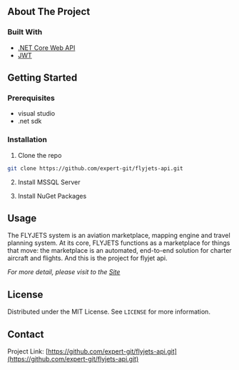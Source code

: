 <!-- TABLE OF CONTENTS -->




<!-- ABOUT THE PROJECT -->
## About The Project


### Built With
* [.NET Core Web API](dotnet.microsoft.com)
* [JWT](https://jwt.io)



<!-- GETTING STARTED -->
## Getting Started

### Prerequisites

* visual studio
* .net sdk

### Installation

1. Clone the repo
```sh
git clone https://github.com/expert-git/flyjets-api.git
```
2. Install MSSQL Server

3. Install NuGet Packages



<!-- USAGE EXAMPLES -->
## Usage

The FLYJETS system is an aviation marketplace, mapping engine and travel planning system. At its core, FLYJETS functions as a marketplace for things that move: the marketplace is an automated, end-to-end solution for charter aircraft and flights. And this is the project for flyjet api.

_For more detail, please visit to the [Site](https://flyjets.com)_



<!-- LICENSE -->
## License

Distributed under the MIT License. See `LICENSE` for more information.



<!-- CONTACT -->
## Contact

Project Link: [https://github.com/expert-git/flyjets-api.git](https://github.com/expert-git/flyjets-api.git)
